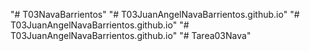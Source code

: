 "# T03NavaBarrientos" 
"# T03JuanAngelNavaBarrientos.github.io" 
"# T03JuanAngelNavaBarrientos.github.io" 
"# T03JuanAngelNavaBarrientos.github.io" 
"# Tarea03Nava" 
